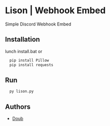 # Lison | Webhook Embed

Simple Discord Webhook Embed

## Installation

lunch install.bat or

```bash
  pip install Pillow
  pip install requests
```

    
## Run 

```bash
  py lison.py
```

## Authors

- [Doub](https://github.com/Douuub)

